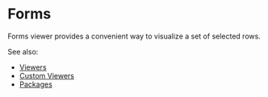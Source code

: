 # Forms

Forms viewer provides a convenient way to visualize a set of selected rows.

See also:

* [Viewers](https://datagrok.ai/help/visualize/viewers)
* [Custom Viewers](https://datagrok.ai/help/develop/how-to/develop-custom-viewer)
* [Packages](https://datagrok.ai/help/develop/develop#packages)

